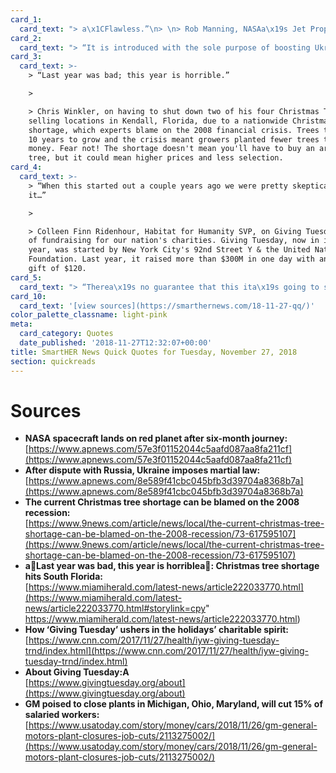 ```yaml
---
card_1:
  card_text: "> a\x1CFlawless.”\n> \n> Rob Manning, NASAa\x19s Jet Propulsion Laboratory chief engineer, on three-legged spacecraft InSight's autonomous landing on Mars after a perilous 6-minute decent. In a first of its kind 2-year mission, the probe will dig into Mars' core to learn more about how rocky planets like it in our solar system differ so greatly from Earth. The last time NASA touched down on Mars was 2012."
card_2:
  card_text: "> “It is introduced with the sole purpose of boosting Ukrainea\x19s defense in the light of a growing aggression from Russia.a\x1D\n> \n> Ukrainian President Petro Poroshenko after Parliament supported his plan to declare 30-day martial law after Russia fired-on and held three Ukrainian ships & 23 crew members in a disputed area of the Black Sea. Martial law, a first for the nation even during war times, effects 10 of 27 regions. Russia says Ukraine entered its waters illegally."
card_3:
  card_text: >-
    > “Last year was bad; this year is horrible.”

    > 

    > Chris Winkler, on having to shut down two of his four Christmas Tree
    selling locations in Kendall, Florida, due to a nationwide Christmas Tree
    shortage, which experts blame on the 2008 financial crisis. Trees take about
    10 years to grow and the crisis meant growers planted fewer trees to save
    money. Fear not! The shortage doesn't mean you'll have to buy an artifical
    tree, but it could mean higher prices and less selection.
card_4:
  card_text: >-
    > “When this started out a couple years ago we were pretty skeptical about
    it…”

    > 

    > Colleen Finn Ridenhour, Habitat for Humanity SVP, on Giving Tuesday, a day
    of fundraising for our nation's charities. Giving Tuesday, now in its 7th
    year, was started by New York City's 92nd Street Y & the United Nations
    Foundation. Last year, it raised more than $300M in one day with an average
    gift of $120.
card_5:
  card_text: "> “Therea\x19s no guarantee that this ita\x19s going to stay SUV, SUV, SUV, SUV. …it could be problematic for them.”\n> \n> Mike Ramsey, Gartner transportation analyst, on General Motors decision to end production of smaller passenger cars like the Chevrolet Cruze, laying off 14K+ employees and closing plants in Michigan, Ohio, Maryland & Canada. GM says the move will save the company an est. $6B by 2020; The United Auto Workers union says it will fight the decision."
card_10:
  card_text: '[view sources](https://smarthernews.com/18-11-27-qq/)'
color_palette_classname: light-pink
meta:
  card_category: Quotes
  date_published: '2018-11-27T12:32:07+00:00'
title: SmartHER News Quick Quotes for Tuesday, November 27, 2018
section: quickreads
---
```

Sources
=======

*   **NASA spacecraft lands on red planet after six-month journey:**  
    [https://www.apnews.com/57e3f01152044c5aafd087aa8fa211cf](https://www.apnews.com/57e3f01152044c5aafd087aa8fa211cf)
*   **After dispute with Russia, Ukraine imposes martial law:**  
    [https://www.apnews.com/8e589f41cbc045bfb3d39704a8368b7a](https://www.apnews.com/8e589f41cbc045bfb3d39704a8368b7a)
*   **The current Christmas tree shortage can be blamed on the 2008 recession:**  
    [https://www.9news.com/article/news/local/the-current-christmas-tree-shortage-can-be-blamed-on-the-2008-recession/73-617595107](https://www.9news.com/article/news/local/the-current-christmas-tree-shortage-can-be-blamed-on-the-2008-recession/73-617595107)
*   **aLast year was bad, this year is horriblea: Christmas tree shortage hits South Florida:**  
    [https://www.miamiherald.com/latest-news/article222033770.html](https://www.miamiherald.com/latest-news/article222033770.html#storylink=cpy" https://www.miamiherald.com/latest-news/article222033770.html)
*   **How ‘Giving Tuesday’ ushers in the holidays’ charitable spirit:**  
    [https://www.cnn.com/2017/11/27/health/iyw-giving-tuesday-trnd/index.html](https://www.cnn.com/2017/11/27/health/iyw-giving-tuesday-trnd/index.html)
*   **About Giving Tuesday:A**  
    [https://www.givingtuesday.org/about](https://www.givingtuesday.org/about)
*   **GM poised to close plants in Michigan, Ohio, Maryland, will cut 15% of salaried workers:**  
    [https://www.usatoday.com/story/money/cars/2018/11/26/gm-general-motors-plant-closures-job-cuts/2113275002/](https://www.usatoday.com/story/money/cars/2018/11/26/gm-general-motors-plant-closures-job-cuts/2113275002/)